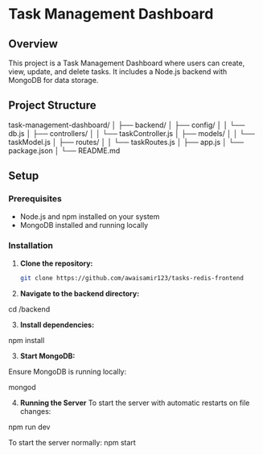 # Task Management Dashboard

## Overview

This project is a Task Management Dashboard where users can create, view, update, and delete tasks. It includes a Node.js backend with MongoDB for data storage.

## Project Structure
task-management-dashboard/ │ ├── backend/ │ ├── config/ │ │ └── db.js │ ├── controllers/ │ │ └── taskController.js │ ├── models/ │ │ └── taskModel.js │ ├── routes/ │ │ └── taskRoutes.js │ ├── app.js │ └── package.json │ └── README.md


## Setup

### Prerequisites

- Node.js and npm installed on your system
- MongoDB installed and running locally

### Installation

1. **Clone the repository:**

   ```bash
   git clone https://github.com/awaisamir123/tasks-redis-frontend

2. **Navigate to the backend directory:**

cd /backend

3. **Install dependencies:**

npm install

3. **Start MongoDB:**

Ensure MongoDB is running locally:

mongod


4. **Running the Server**
To start the server with automatic restarts on file changes:

npm run dev

To start the server normally:
npm start


